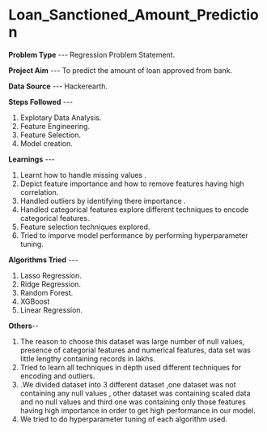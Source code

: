 # Loan_Sanctioned_Amount_Prediction

**Problem Type** --- Regression Problem Statement.

**Project Aim** --- To predict the amount of loan approved from bank.

**Data Source** --- Hackerearth.

**Steps Followed** --- 
1. Explotary Data Analysis.
2. Feature Engineering.
3. Feature Selection.
4. Model creation. 

**Learnings** --- 
1. Learnt how to handle missing values .
2. Depict feature importance and how to remove features having high correlation.
3. Handled outliers by identifying  there importance .
4. Handled categorical features explore different techniques to encode categorical features.
5. Feature selection techniques explored.
6. Tried to imporve model performance by performing hyperparameter tuning.


**Algorithms Tried** ---
1. Lasso Regression.
2. Ridge Regression.
3. Random Forest.
4. XGBoost
5. Linear Regression.

**Others**-- 
1. The reason to choose this dataset was large number of null values, presence of categorial features and numerical features, data  set was little lengthy containing records in lakhs.
2. Tried to learn all techniques in depth used different techniques for encoding and outliers.
3. .We divided dataset into 3 different dataset ,one dataset  was not containing any null values , other dataset was containing  scaled data and no null values  and third one was containing only those features having high importance in order to get high performance in our model.
4. We tried to do hyperparameter tuning of each algorithm used.



